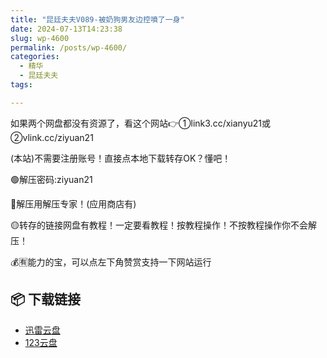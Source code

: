 ```yaml
---
title: "昆廷夫夫V089-被奶狗男友边控噴了一身"
date: 2024-07-13T14:23:38
slug: wp-4600
permalink: /posts/wp-4600/
categories:
  - 精华
  - 昆廷夫夫
tags:

---
```


如果两个网盘都没有资源了，看这个网站👉①link3.cc/xianyu21或②vlink.cc/ziyuan21

(本站)不需要注册账号！直接点本地下载转存OK？懂吧！

🟢解压密码:ziyuan21

🔵解压用解压专家！(应用商店有)

🟡转存的链接网盘有教程！一定要看教程！按教程操作！不按教程操作你不会解压！

💰🈶能力的宝，可以点左下角赞赏支持一下网站运行

## 📦 下载链接
- [迅雷云盘](https://blziyuan21.com/pay-download/4600?key=4150fb72a9&down_id=0)
- [123云盘](https://blziyuan21.com/pay-download/4600?key=4150fb72a9&down_id=1)


